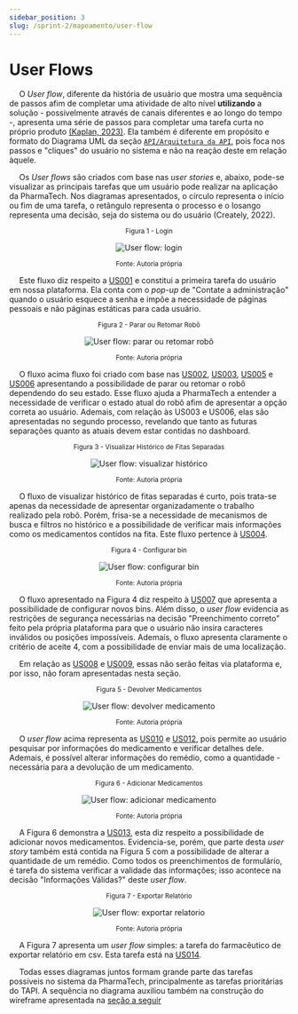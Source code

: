 ```yaml
---
sidebar_position: 3
slug: /sprint-2/mapeamento/user-flow
---
```


# User Flows

&emsp; O _User flow_, diferente da história de usuário que mostra uma sequência de passos afim de completar uma atividade de alto nível **utilizando** a solução - possivelmente através de canais diferentes e ao longo do tempo -, apresenta uma série de passos para completar uma tarefa curta no próprio produto [(Kaplan, 2023)](../referencias.md). Ela também é diferente em propósito e formato do Diagrama UML da seção [``API/Arquitetura da API``](../API/arquitetura-api.md), pois foca nos passos e "cliques" do usuário no sistema e não na reação deste em relação àquele.

&emsp; Os  _User flows_ são criados com base nas _user stories_ e, abaixo, pode-se visualizar as principais tarefas que um usuário pode realizar na aplicação da PharmaTech. Nos diagramas apresentados, o círculo representa o início ou fim de uma tarefa, o retângulo representa o processo e o losango representa uma decisão, seja do sistema ou do usuário (Creately, 2022).

<div align="center" width="100%">

<sub>Figura 1 - Login</sub>

![User flow: login](/img/UX/user-flow/login.png)

<sup>Fonte: Autoria própria </sup>

</div>

&emsp; Este fluxo diz respeito a [US001](./user-stories.md) e constitui a primeira tarefa do usuário em nossa plataforma. Ela conta com o _pop-up_ de "Contate a administração" quando o usuário esquece a senha e impõe a necessidade de páginas pessoais e não páginas estáticas para cada usuário.

<div align="center" width="100%">

<sub>Figura 2 - Parar ou Retomar Robô</sub>

![User flow: parar ou retomar robô](/img/UX/user-flow/parar_retomar.png)

<sup>Fonte: Autoria própria </sup>

</div>

&emsp; O fluxo acima fluxo foi criado com base nas [US002](./user-stories.md), [US003](./user-stories.md), [US005](./user-stories.md) e [US006](./user-stories.md) apresentando a possibilidade de parar ou retomar o robô dependendo do seu estado. Esse fluxo ajuda a PharmaTech a entender a necessidade de verificar o estado atual do robô afim de apresentar a opção correta ao usuário. Ademais, com relação às US003 e US006, elas são apresentadas no segundo processo, revelando que tanto as futuras separações quanto as atuais devem estar contidas no dashboard.

<div align="center" width="100%">

<sub>Figura 3 - Visualizar Histórico de Fitas Separadas</sub>

![User flow: visualizar histórico](/img/UX/user-flow/visualizar_historico.png)

<sup>Fonte: Autoria própria </sup>

</div>

&emsp; O fluxo de visualizar histórico de fitas separadas é curto, pois trata-se apenas da necessidade de apresentar organizadamente o trabalho realizado pela robô. Porém, frisa-se a necessidade de mecanismos de busca e filtros no histórico e a possibilidade de verificar mais informações como os medicamentos contidos na fita. Este fluxo pertence à [US004](./user-stories.md).

<div align="center" width="100%">

<sub>Figura 4 - Configurar bin</sub>

![User flow: configurar bin](/img/UX/user-flow/novo_bin.png)

<sup>Fonte: Autoria própria </sup>

</div>

&emsp; O fluxo apresentado na Figura 4 diz respeito à [US007](./user-stories.md) que apresenta a possibilidade de configurar novos bins. Além disso, o _user flow_ evidencia as restrições de segurança necessárias na decisão "Preenchimento correto" feito pela própria plataforma para que o usuário não insira caracteres inválidos ou posições impossíveis. Ademais, o fluxo apresenta claramente o critério de aceite 4, com a possibilidade de enviar mais de uma localização.

&emsp; Em relação as [US008](./user-stories.md) e [US009](./user-stories.md), essas não serão feitas via plataforma e, por isso, não foram apresentadas nesta seção.

<div align="center" width="100%">

<sub>Figura 5 - Devolver Medicamentos</sub>

![User flow: devolver medicamento](/img/UX/user-flow/devolucao.png)

<sup>Fonte: Autoria própria </sup>

</div>

&emsp; O _user flow_ acima representa as [US010](./user-stories.md) e [US012](./user-stories.md), pois permite ao usuário pesquisar por informações do medicamento e verificar detalhes dele. Ademais, é possível alterar informações do remédio, como a quantidade - necessária para a devolução de um medicamento.

<div align="center" width="100%">

<sub>Figura 6 - Adicionar Medicamentos</sub>

![User flow: adicionar medicamento](/img/UX/user-flow/adicionar_medicamento.png)

<sup>Fonte: Autoria própria </sup>

</div>

&emsp; A Figura 6 demonstra a [US013](./user-stories.md), esta diz respeito a possibilidade de adicionar novos medicamentos. Evidencia-se, porém, que parte desta _user story_ também está contida na Figura 5 com a possibilidade de alterar a quantidade de um remédio. Como todos os preenchimentos de formulário, é tarefa do sistema verificar a validade das informações; isso acontece na decisão "Informações Válidas?" deste _user flow_.  

<div align="center" width="100%">

<sub>Figura 7 - Exportar Relatório</sub>

![User flow: exportar relatorio](/img/UX/user-flow/exportar_relatorio_estoque.png)

<sup>Fonte: Autoria própria </sup>

</div>

&emsp; A Figura 7 apresenta um _user flow_ simples: a tarefa do farmacêutico de exportar relatório em csv. Esta tarefa está na [US014](user-stories.md).

&emsp; Todas esses diagramas juntos formam grande parte das tarefas possíveis no sistema da PharmaTech, principalmente as tarefas prioritárias do TAPI. A sequência no diagrama auxiliou também na construção do wireframe apresentada na [seção a seguir](./wireframe.md)


